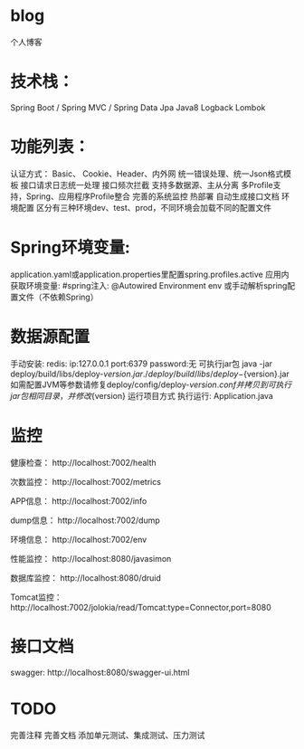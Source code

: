 # blog
个人博客
# 技术栈：
Spring Boot / Spring MVC / Spring Data Jpa
Java8
Logback
Lombok
# 功能列表：
认证方式： Basic、 Cookie、Header、内外网
统一错误处理、统一Json格式模板
接口请求日志统一处理
接口频次拦截
支持多数据源、主从分离
多Profile支持，Spring、应用程序Profile整合
完善的系统监控
热部署
自动生成接口文档
环境配置
区分有三种环境dev、test、prod，不同环境会加载不同的配置文件
# Spring环境变量:
application.yaml或application.properties里配置spring.profiles.active
应用内获取环境变量: 
#spring注入: @Autowired Environment env 或手动解析spring配置文件（不依赖Spring）
# 数据源配置
手动安装: redis: ip:127.0.0.1 port:6379 password:无
可执行jar包
java -jar deploy/build/libs/deploy-${version}.jar
./deploy/build/libs/deploy-${version}.jar 如需配置JVM等参数请修复deploy/config/deploy-${version}.conf并拷贝到可执行jar包相同目录，并修改${version}
运行项目方式
执行运行: Application.java
# 监控
健康检查： http://localhost:7002/health

次数监控： http://localhost:7002/metrics

APP信息： http://localhost:7002/info

dump信息： http://localhost:7002/dump

环境信息： http://localhost:7002/env

性能监控： http://localhost:8080/javasimon

数据库监控： http://localhost:8080/druid

Tomcat监控： http://localhost:7002/jolokia/read/Tomcat:type=Connector,port=8080
# 接口文档
swagger: http://localhost:8080/swagger-ui.html
# TODO
完善注释
完善文档
添加单元测试、集成测试、压力测试
